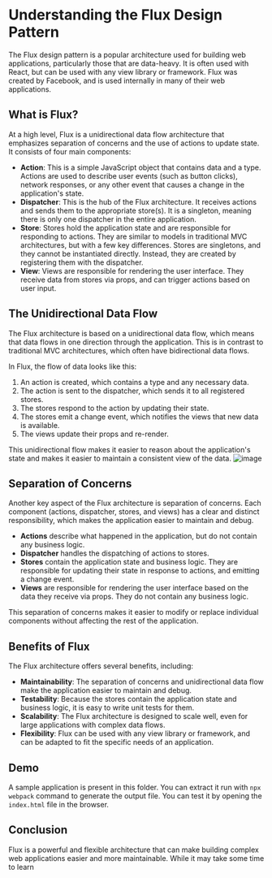 # Understanding the Flux Design Pattern

The Flux design pattern is a popular architecture used for building web applications, particularly those that are data-heavy. It is often used with React, but can be used with any view library or framework. Flux was created by Facebook, and is used internally in many of their web applications.

## What is Flux?

At a high level, Flux is a unidirectional data flow architecture that emphasizes separation of concerns and the use of actions to update state. It consists of four main components:

- **Action**: This is a simple JavaScript object that contains data and a type. Actions are used to describe user events (such as button clicks), network responses, or any other event that causes a change in the application's state.
- **Dispatcher**: This is the hub of the Flux architecture. It receives actions and sends them to the appropriate store(s). It is a singleton, meaning there is only one dispatcher in the entire application.
- **Store**: Stores hold the application state and are responsible for responding to actions. They are similar to models in traditional MVC architectures, but with a few key differences. Stores are singletons, and they cannot be instantiated directly. Instead, they are created by registering them with the dispatcher.
- **View**: Views are responsible for rendering the user interface. They receive data from stores via props, and can trigger actions based on user input.

## The Unidirectional Data Flow

The Flux architecture is based on a unidirectional data flow, which means that data flows in one direction through the application. This is in contrast to traditional MVC architectures, which often have bidirectional data flows.

In Flux, the flow of data looks like this:

1. An action is created, which contains a type and any necessary data.
2. The action is sent to the dispatcher, which sends it to all registered stores.
3. The stores respond to the action by updating their state.
4. The stores emit a change event, which notifies the views that new data is available.
5. The views update their props and re-render.

This unidirectional flow makes it easier to reason about the application's state and makes it easier to maintain a consistent view of the data.
![image](https://user-images.githubusercontent.com/43367262/236608132-2c6fa45d-a754-4e8e-b3b8-b00834209afe.png)

## Separation of Concerns

Another key aspect of the Flux architecture is separation of concerns. Each component (actions, dispatcher, stores, and views) has a clear and distinct responsibility, which makes the application easier to maintain and debug.

- **Actions** describe what happened in the application, but do not contain any business logic.
- **Dispatcher** handles the dispatching of actions to stores.
- **Stores** contain the application state and business logic. They are responsible for updating their state in response to actions, and emitting a change event.
- **Views** are responsible for rendering the user interface based on the data they receive via props. They do not contain any business logic.

This separation of concerns makes it easier to modify or replace individual components without affecting the rest of the application.

## Benefits of Flux

The Flux architecture offers several benefits, including:

- **Maintainability**: The separation of concerns and unidirectional data flow make the application easier to maintain and debug.
- **Testability**: Because the stores contain the application state and business logic, it is easy to write unit tests for them.
- **Scalability**: The Flux architecture is designed to scale well, even for large applications with complex data flows.
- **Flexibility**: Flux can be used with any view library or framework, and can be adapted to fit the specific needs of an application.

## Demo
A sample application is present in this folder. You can extract it run with `npx webpack` command to generate the output file. You can test it by opening the `index.html` file in the browser. 

## Conclusion

Flux is a powerful and flexible architecture that can make building complex web applications easier and more maintainable. While it may take some time to learn
